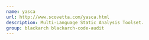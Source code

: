 ```yaml
---
name: yasca
url: http://www.scovetta.com/yasca.html
description: Multi-Language Static Analysis Toolset.
group: blackarch blackarch-code-audit
---
```

